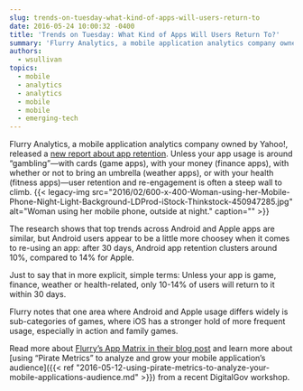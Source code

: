 ```yaml
---
slug: trends-on-tuesday-what-kind-of-apps-will-users-return-to
date: 2016-05-24 10:00:32 -0400
title: 'Trends on Tuesday: What Kind of Apps Will Users Return To?'
summary: 'Flurry Analytics, a mobile application analytics company owned by Yahoo!, released a new report about app retention. Unless your app usage is around &#8220;gambling&#8221;&mdash;with cards (game apps), with your money (finance apps), with whether or not to bring an umbrella (weather apps), or with your health (fitness apps)&mdash;user retention and re-engagement is often a steep wall'
authors:
  - wsullivan
topics:
  - mobile
  - analytics
  - analytics
  - mobile
  - mobile
  - emerging-tech
---
```


Flurry Analytics, a mobile application analytics company owned by Yahoo!, released a [new report about app retention](http://flurrymobile.tumblr.com/post/144245637325/appmatrix). Unless your app usage is around &#8220;gambling&#8221;—with cards (game apps), with your money (finance apps), with whether or not to bring an umbrella (weather apps), or with your health (fitness apps)—user retention and re-engagement is often a steep wall to climb. {{< legacy-img src="2016/02/600-x-400-Woman-using-her-Mobile-Phone-Night-Light-Background-LDProd-iStock-Thinkstock-450947285.jpg" alt="Woman using her mobile phone, outside at night." caption="" >}} 

The research shows that top trends across Android and Apple apps are similar, but Android users appear to be a little more choosey when it comes to re-using an app: after 30 days, Android app retention clusters around 10%, compared to 14% for Apple.

Just to say that in more explicit, simple terms: Unless your app is game, finance, weather or health-related, only 10-14% of users will return to it within 30 days.

Flurry notes that one area where Android and Apple usage differs widely is sub-categories of games, where iOS has a stronger hold of more frequent usage, especially in action and family games.

Read more about [Flurry’s App Matrix in their blog post](http://flurrymobile.tumblr.com/post/144245637325/appmatrix) and learn more about [using “Pirate Metrics” to analyze and grow your mobile application’s audience]({{< ref "2016-05-12-using-pirate-metrics-to-analyze-your-mobile-applications-audience.md" >}}) from a recent DigitalGov workshop.